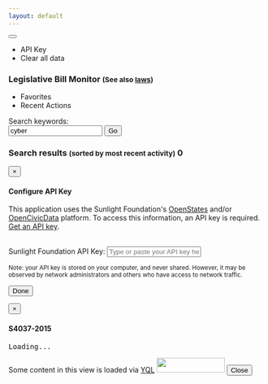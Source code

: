 ```yaml
---
layout: default
---
```


<div class="btn-group pull-right">
  <button type="button" class="btn btn-default dropdown-toggle glyphicon glyphicon-cog" data-toggle="dropdown"> <span class="caret"></span></button>
  <ul class="dropdown-menu" role="menu">
    <li><a id="changeAPIKey-button">API Key</a></li>
    <li><a id="clearAll-button">Clear all data</a></li>
  </ul>
</div>

<div class="page-header">
  <h3>Legislative Bill Monitor <small>(See also <a href="{{site.baseUrl}}/laws">laws</a>)</small></h3>
  <ul class="nav nav-pills">
    <li role="presentation"><a>Favorites</a></li>
    <li role="presentation" class="active"><a>Recent Actions</a></li>
  </ul>
</div>

<div class="panel panel-default">
  <div class="panel-heading">
    <div class="form-group" id="bill-lookup-formgroup">
      <label class="control-label" for="bill-lookup-input">Search keywords:</label>
      <div class="input-group">
        <input type="text" class="form-control" id="bill-lookup-input" placeholder="enter a keyword" value="cyber">
        <span class="input-group-btn">
          <button type="submit" id="bill-lookup-button" class="btn btn-primary pull-right">Go</button>
        </span>
      </div>
      <h3>Search results <small>(sorted by most recent activity)</small>
      <span class="label label-primary pull-right" id="bills-count">0</span></h3>
    </div>
  </div>
  <div class="panel-body">
    <div class="list-group" id="bills-list">
    </div>
  </div>
</div>

<div class="modal fade" id="apikey-modal">
  <div class="modal-dialog">
    <div class="modal-content">
      <form id="apikey-form">
        <div class="modal-header">
          <button type="button" class="close" data-dismiss="modal" aria-label="Close"><span aria-hidden="true">&times;</span></button>
          <h4 class="modal-title">Configure API Key</h4>
        </div>
        <div class="modal-body">
          <p>This application uses the Sunlight Foundation's <a href="http://openstates.org/" target="_new">OpenStates</a> and/or <a href="http://opencivicdata.org/" target="_new">OpenCivicData</a> platform. To access this information, an API key is required. <a href="https://sunlightfoundation.com/api/accounts/register/" target="_new">Get an API key</a>.</p>
          <center></center>
          <br />
          <div class="form-group" id="apikey-formgroup">
            <label class="control-label" for="apikey-input">Sunlight Foundation API Key:</label>
            <input type="text" class="form-control" id="apikey-input" placeholder="Type or paste your API key here">
            <span id="apikey-errortext"></span>
          </div>
          <p class="text-muted"><small>Note: your API key is stored on your computer, and never shared. However, it may be observed by network administrators and others who have access to network traffic.</small></p>
        </div>
        <div class="modal-footer">
          <button type="submit" class="btn btn-primary">Done</button>
        </div>
      </form>
    </div>
  </div>
</div>

<div class="modal container fade" id="bill-preview">
  <!--<div class="modal-dialog modal-lg">
    <div class="modal-content">-->
      <div class="modal-header">
        <button type="button" class="close" data-dismiss="modal" aria-label="Close"><span aria-hidden="true">&times;</span></button>
        <h4 class="modal-title" id="bill-id">S4037-2015</h4>
      </div>
      <div class="modal-body" id="bill-content">
        <pre id="bill-text">Loading...</pre>
      </div>
      <div class="modal-footer">
        <span class="pull-left">Some content in this view is loaded via <a href="https://developer.yahoo.com/yql">YQL</a> <a href="https://www.yahoo.com/?ilc=401" target="_blank"> <img src="https://poweredby.yahoo.com/purple.png" width="134" height="29"/></a></span>
        <button type="button" class="btn btn-default" data-dismiss="modal">Close</button>
      </div>
    <!-- </div>
  </div> -->
</div>

<script type="text/javascript" src="http://d3js.org/d3.v3.min.js" charset="utf-8"></script>
<link rel="stylesheet" href="http://cdnjs.cloudflare.com/ajax/libs/bootstrap-modal/2.2.5/css/bootstrap-modal-bs3patch.css">
<link rel="stylesheet" href="https://cdnjs.cloudflare.com/ajax/libs/bootstrap-modal/2.2.5/css/bootstrap-modal.css">

<script type="text/javascript" src="http://cdnjs.cloudflare.com/ajax/libs/bootstrap-modal/2.2.5/js/bootstrap-modal.min.js"></script>
<script type="text/javascript" src="http://cdnjs.cloudflare.com/ajax/libs/bootstrap-modal/2.2.5/js/bootstrap-modalmanager.min.js"></script>

<script type="text/javascript" src="http://cdnjs.cloudflare.com/ajax/libs/bootstrap-tokenfield/0.12.0/bootstrap-tokenfield.min.js"></script>
<link rel="stylesheet" href="http://cdnjs.cloudflare.com/ajax/libs/bootstrap-tokenfield/0.12.0/css/bootstrap-tokenfield.min.css">

<script>
// bootstrap.js is loaded from _layouts/index.html


// **********************************************************view event handlers

// populate page content from source APIs
//    (also prompts for API key, etc, if no configuration/data saved locally)
$( document ).ready( function() {
  $("#bill-lookup-input").tokenfield();
  if (localStorage.openStatesAPIKey === undefined) {
    showAPIKeyModal();
  } else {
    // getBillActivity({q: "data OR technology OR cyber", updated_since: "2015-01-01"});
  }
});

// handler to load keyword results
$("#bill-lookup-button").click(function(){
  if (!$("#bill-lookup-input").val().length == 0) {
    $("#bills-list").empty();
    getBillActivity({q: $("#bill-lookup-input").val().replace(","," OR "), updated_since: "2015-01-01"});
  }
});

// handler to manually show API key config dialog
$("#changeAPIKey-button").click(function(){
    showAPIKeyModal();
});

// handler to select input text & set focus when API key config dialog is shown
$("#apikey-modal").on("shown.bs.modal", function(e){
  $("#apikey-input").select();  
  $("#apikey-input").focus();
});

// handler to check API key and then dismiss API key config dialog
$("#apikey-form").submit(function(e){
  e.preventDefault();
  validateAPIKey($("#apikey-input").val(),
    function(data, textStatus, jqXHR){
      localStorage.openStatesAPIKey = $("#apikey-input").val();
      $("#apikey-formgroup").removeClass("has-error");
      $("#apikey-errortext").removeClass("text-danger").text("");
      $("#apikey-modal").modal("hide");
    },
    function(jqXHR, textStatus, errorThrown){
      $("#apikey-formgroup").addClass("has-error");
      $("#apikey-errortext").addClass("text-danger").text("Error: incorrect API key, or error validating.");
      $("#apikey-input").select();  
      $("#apikey-input").focus();
  });
});

// handler to clear all locally-stored data
$("#clearAll-button").click(function(){
    clearAllData();
    location.reload();
});

// ********************************************************controllers/functions
// check the API key to see if it is valid
function validateAPIKey(key, success, error) {
  parameters = {apikey: key};
  $.getJSON("http://openstates.org/api/v1/metadata/ny/?" + encodeQueryData(parameters))
    .success(success)
    .error(error);
}

// display the API key config modal after local-loading stored API key
function showAPIKeyModal() {
  $("#apikey-input").val(localStorage.openStatesAPIKey);
  $("#apikey-modal").modal();
}

// display the Bill modal
//    pro tip: load in the content before displaying it!
function showBillModal(openStatesData) {
  $("body").modalmanager('loading');
  getBillHtml(openStatesData.bill_id.replace(/ /g,''), function(billHtml){
    $("#bill-id").text(openStatesData.bill_id);
    $("#bill-text").html(billHtml);
    $("#bill-preview").modal();
  })  
}

// retrieve bill text HTML fragment using YQL to drop the rest of the page
function getBillHtml(id, success, error) {
  assemblyParameters = {sh: "printbill", bn: id, term: "2015"};
  yqlParameters = {
    q: 'select * from html where url="http://assembly.state.ny.us/leg/?' + encodeQueryData(assemblyParameters) + '" and xpath="//body/pre"',
    format: "json"
  };
  $.get("https://query.yahooapis.com/v1/public/yql?" + encodeQueryData(yqlParameters))
    .success(function(data){success(data.query.results.pre)})
    .error(error);
}

// retrieve bill activity stream (and render it)
function getBillActivity(parameters,callback){
  parameters.state = "ny"
  parameters.type = "bill";
  parameters.apikey = localStorage.openStatesAPIKey;

  d3.json("http://openstates.org/api/v1/bills/?" + encodeQueryData(parameters), function(error, billData){
    if (error) return console.warn(error);
    if (billData == undefined) { alert("Unable to load data"); return; }
    d3.select("#bills-count").text(billData.length);
    billList = d3.select("#bills-list").selectAll("a").data(billData);
    billList
      .enter().append("a")
        .classed("list-group-item bill-event", true)
        .html(function(d) {
          return "<button class='btn btn-default glyphicon glyphicon-heart pull-right'></button><h4>"+ d.title + " (" + d.bill_id + ")</h4><p class='text-muted'>Updated: " + d.updated_at + "</p>"
        })
    billList.exit().remove();
    d3.select(".list-group").selectAll("a").sort(function(a,b) {
      return d3.descending(a.updated_at, b.updated_at);
    });
    $(".bill-event").click(function(obj){
      showBillModal(obj.currentTarget.__data__);
    });
  });
}

// clear all locally stored information - makes the app reset to first-time use
function clearAllData() {
  localStorage.removeItem("openStatesAPIKey");
  localStorage.removeItem("openStatesSearchTerms");
  localStorage.removeItem("lastUpdated");
}

// *************************************************************utility functions

// generate URL parameters string from JS object
function encodeQueryData(data)
{
   var ret = [];
   for (var d in data)
      ret.push(encodeURIComponent(d) + "=" + encodeURIComponent(data[d]));
   return ret.join("&");
}

</script>
